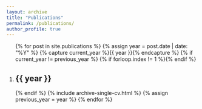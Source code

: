 ```yaml
---
layout: archive
title: "Publications"
permalink: /publications/
author_profile: true
---
```

<!-- 
  <ul>{% for post in site.publications %}
    {% include archive-single-cv.html %}
  {% endfor %}</ul>
 -->

<ol reversed>{% for post in site.publications %}
  {% assign year = post.date | date: "%Y" %}
  {% capture current_year %}{{ year }}{% endcapture %}
  {% if current_year != previous_year %}
    {% if forloop.index != 1 %}</li>{% endif %}
    <li><h2>{{ year }}</h2>
  {% endif %}
  {% include archive-single-cv.html %}
  {% assign previous_year = year %}
{% endfor %}</li></ol>